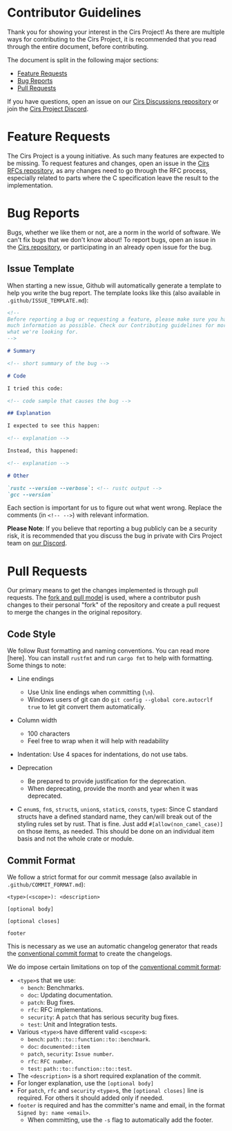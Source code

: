 Contributor Guidelines
===
[Contributor Guidelines]: #contributor-guidelines

Thank you for showing your interest in the Cirs Project! As there are multiple
ways for contributing to the Cirs Project, it is recommended that you read
through the entire document, before contributing.

The document is split in the following major sections:

* [Feature Requests](#feature-requests)
* [Bug Reports](#bug-reports)
* [Pull Requests](#pull-requests)

If you have questions, open an issue on our [Cirs Discussions repository] or 
join the [Cirs Project Discord].

# Feature Requests
[Feature Requests]: #feature-requests

The Cirs Project is a young initiative. As such many features are expected to
be missing. To request features and changes, open an issue in the
[Cirs RFCs repository], as any changes need to go through the RFC process,
especially related to parts where the C specification leave the result to the
implementation.

# Bug Reports
[Bug Reports]: #bug-reports

Bugs, whether we like them or not, are a norm in the world of software. We
can't fix bugs that we don't know about! To report bugs, open an issue in the
[Cirs repository], or participating in an already open issue for the bug.

## Issue Template
[Issue Template]: #issue-template

When starting a new issue, Github will automatically generate a template to
help you write the bug report. The template looks like this (also available in
`.github/ISSUE_TEMPLATE.md`):

```markdown
<!--
Before reporting a bug or requesting a feature, please make sure you have as
much information as possible. Check our Contributing guidelines for more on
what we're looking for.
-->

# Summary

<!-- short summary of the bug -->

# Code

I tried this code:

<!-- code sample that causes the bug -->

## Explanation

I expected to see this happen: 

<!-- explanation -->

Instead, this happened: 

<!-- explanation -->

# Other

`rustc --version --verbose`: <!-- rustc output -->
`gcc --version`
```

Each section is important for us to figure out what went wrong. Replace the
comments (in `<!-- -->`) with relevant information.

**Please Note**: If you believe that reporting a bug publicly can be a 
security risk, it is recommended that you discuss the bug in private with Cirs
Project team on [our Discord][Cirs Project Discord].

# Pull Requests
[Pull Requests]: #pull-requests

Our primary means to get the changes implemented is through pull requests. The
[fork and pull model] is used, where a contributor push changes to their personal
"fork" of the repository and create a pull request to merge the changes in the
original repository.

## Code Style
[Code Style]: #code-style

We follow Rust formatting and naming conventions. You can read more [here]. You
can install `rustfmt` and run `cargo fmt` to help with formatting. Some things
to note:

* Line endings
    * Use Unix line endings when committing (`\n`).
    * Windows users of git can do `git config --global core.autocrlf true` to
    let git convert them automatically.

* Column width
    * 100 characters
    * Feel free to wrap when it will help with readability

* Indentation: Use 4 spaces for indentations, do not use tabs.

* Deprecation
    * Be prepared to provide justification for the deprecation.
    * When deprecating, provide the month and year when it was deprecated.

* C `enum`s, `fn`s, `struct`s, `union`s, `static`s, `const`s, `type`s: Since C standard structs have a defined standard name, they can/will
    break out of the styling rules set by rust. That is fine. Just add
    `#[allow(non_camel_case)]` on those items, as needed. This should be done
    on an individual item basis and not the whole crate or module.

## Commit Format
[Commit Format]: #commit-format

We follow a strict format for our commit message (also available in 
`.github/COMMIT_FORMAT.md`):

```ignore
<type>(<scope>): <description>

[optional body]

[optional closes]

footer
```

This is necessary as we use an automatic changelog generator that reads the
[conventional commit format] to create the changelogs.

We do impose certain limitations on top of the [conventional commit format]:

* `<type>`s that we use:
    * `bench`: Benchmarks.
    * `doc`: Updating documentation.
    * `patch`: Bug fixes.
    * `rfc`: RFC implementations.
    * `security`: A `patch` that has serious security bug fixes.
    * `test`: Unit and Integration tests.
* Various `<type>`s have different valid `<scope>`s:
    * `bench`: `path::to::function::to::benchmark`.
    * `doc`: `documented::item`
    * `patch`, `security`: `Issue number`.
    * `rfc`: `RFC number`.
    * `test`: `path::to::function::to::test`.
* The `<description>` is a short required explanation of the commit.
* For longer explanation, use the `[optional body]`
* For `patch`, `rfc` and `security` `<type>`s, the `[optional closes]` line is
  required. For others it should added only if needed.
* `footer` is required and has the committer's name and email, in the format
  `Signed by: name <email>`.
    * When committing, use the `-s` flag to automatically add the footer.

[Cirs Project Discord]: https://discord.gg/rN9urdQ
[Cirs Discussions repository]: https://github.com/cirs/discussions
[Cirs RFCs repository]: https://github.com/cirs/rfcs
[Cirs repository]: https://github.com/cirs/cirs
[fork and pull model]: https://help.github.com/articles/about-collaborative-development-models
[conventional commit format]: https://conventionalcommits.org
